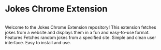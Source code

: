 <h1>Jokes Chrome Extension</h1>
<br>
Welcome to the Jokes Chrome Extension repository! This extension fetches jokes from a website and displays them in a fun and easy-to-use format.
<br>
Features
Fetches random jokes from a specified site.
Simple and clean user interface.
Easy to install and use.
